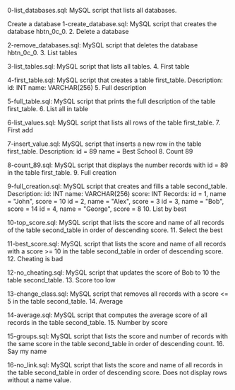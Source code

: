 0-list_databases.sql: MySQL script that lists all databases.

Create a database
1-create_database.sql: MySQL script that creates the database hbtn_0c_0. 2. Delete a database

2-remove_databases.sql: MySQL script that deletes the database hbtn_0c_0. 3. List tables

3-list_tables.sql: MySQL script that lists all tables. 4. First table

4-first_table.sql: MySQL script that creates a table first_table. Description: id: INT name: VARCHAR(256) 5. Full description

5-full_table.sql: MySQL script that prints the full description of the table first_table. 6. List all in table

6-list_values.sql: MySQL script that lists all rows of the table first_table. 7. First add

7-insert_value.sql: MySQL script that inserts a new row in the table first_table. Description: id = 89 name = Best School 8. Count 89

8-count_89.sql: MySQL script that displays the number records with id = 89 in the table first_table. 9. Full creation

9-full_creation.sql: MySQL script that creates and fills a table second_table. Description: id: INT name: VARCHAR(256) score: INT Records: id = 1, name = "John", score = 10 id = 2, name = "Alex", score = 3 id = 3, name = "Bob", score = 14 id = 4, name = "George", score = 8 10. List by best

10-top_score.sql: MySQL script that lists the score and name of all records of the table second_table in order of descending score. 11. Select the best

11-best_score.sql: MySQL script that lists the score and name of all records with a score >= 10 in the table second_table in order of descending score. 12. Cheating is bad

12-no_cheating.sql: MySQL script that updates the score of Bob to 10 the table second_table. 13. Score too low

13-change_class.sql: MySQL script that removes all records with a score <= 5 in the table second_table. 14. Average

14-average.sql: MySQL script that computes the average score of all records in the table second_table. 15. Number by score

15-groups.sql: MySQL script that lists the score and number of records with the same score in the table second_table in order of descending count. 16. Say my name

16-no_link.sql: MySQL script that lists the score and name of all records in the table second_table in order of descending score. Does not display rows without a name value.
